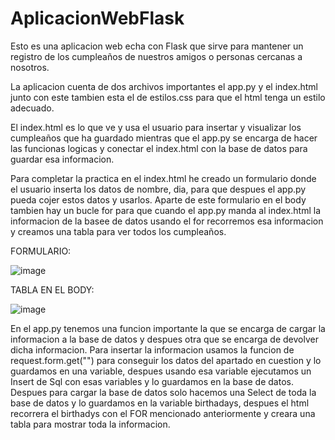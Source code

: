 # AplicacionWebFlask

Esto es una aplicacion web echa con Flask que sirve para mantener un registro de los cumpleaños de nuestros amigos o personas cercanas a nosotros.

La aplicacion cuenta de dos archivos importantes el app.py y el index.html junto con este tambien esta el de estilos.css para que el html tenga un estilo adecuado.

El index.html es lo que ve y usa el usuario para insertar y visualizar los cumpleaños que ha guardado mientras que el app.py se encarga de hacer las funcionas logicas y conectar el index.html con la base de datos 
para guardar esa informacion.

Para completar la practica en el index.html he creado un formulario donde el usuario inserta los datos de nombre, dia, para que despues el app.py pueda cojer estos datos y usarlos. Aparte de este formulario en el body
tambien hay un bucle for para que cuando el app.py manda al index.html la informacion de la basee de datos usando el for recorremos esa informacion y creamos una tabla para ver todos los cumpleaños.




FORMULARIO:

![image](https://github.com/toniroigchulia/AplicacionWebFlask/assets/114684509/97a7830a-0b0e-4f8d-925b-71c0b2fcfe84)




TABLA EN EL BODY:

![image](https://github.com/toniroigchulia/AplicacionWebFlask/assets/114684509/259f2069-55b8-48ac-801b-8f85983e5586)


En el app.py tenemos una funcion importante la que se encarga de cargar la informacion a la base de datos y despues otra que se encarga de devolver dicha informacion. Para insertar la informacion usamos la funcion de
request.form.get("") para conseguir los datos del apartado en cuestion y lo guardamos en una variable, despues usando esa variable ejecutamos un Insert de Sql con esas variables y lo guardamos en la base de datos.
Despues para cargar la base de datos solo hacemos una Select de toda la base de datos y lo guardamos en la variable birthadays, despues el html recorrera el birthadys con el FOR mencionado anteriormente y creara una tabla para
mostrar toda la informacion.
